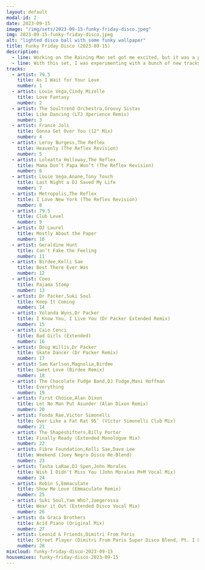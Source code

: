 ```yaml
---
layout: default
modal-id: 2
date: 2023-09-15
image: "/img/sets/2023-09-15-funky-friday-disco.jpeg"
img: 2023-09-15-funky-friday-disco.jpeg
alt: "lighted disco ball with some funky wallpaper"
title: Funky Friday Disco (2023-09-15)
description:
  - line: Working on the Raining Man set got me excited, but it was a pretty lazy set - I barely even mixed any of the tracks together. So I really wanted to do something that could actually show what I could do.
  - line: With this set, I was experimenting with a bunch of new tracks that I hadn’t played with at all. Like the Raining Man set, most of the tracks had no cue points, so I was kinda jazzing it up.
tracks:
  - artist: 79.5
    title: As I Wait for Your Love
    number: 1
  - artist: Louie Vega,Cindy Mizelle
    title: Love Fantasy
    number: 2
  - artist: The Soultrend Orchestra,Groovy Sistas
    title: Like Dancing (LTJ Xperience Remix)
    number: 3
  - artist: France Joli
    title: Gonna Get Over You (12" Mix)
    number: 4
  - artist: Leroy Burgess,The Reflex
    title: Heavenly (The Reflex Revision)
    number: 5
  - artist: Loleatta Holloway,The Reflex
    title: Mama Don’t Papa Won’t (The Reflex Revision)
    number: 6
  - artist: Louie Vega,Anane,Tony Touch
    title: Last Night a DJ Saved My Life
    number: 7
  - artist: Metropolis,The Reflex
    title: I Love New York (The Reflex Revision)
    number: 8
  - artist: 79.5
    title: Club Level
    number: 9
  - artist: DJ Laurel
    title: Mostly About the Paper
    number: 10
  - artist: Geraldine Hunt
    title: Can’t Fake the Feeling
    number: 11
  - artist: Birdee,Kelli Sae
    title: Best There Ever Was
    number: 12
  - artist: Coeo
    title: Pajama Stomp
    number: 13
  - artist: Dr Packer,Suki Soul
    title: Keep It Coming
    number: 14
  - artist: Yolanda Wyns,Dr Packer
    title: I Know You, I Live You (Dr Packer Extended Remix)
    number: 15
  - artist: Caio Cenci
    title: Bad Girls (Extended)
    number: 16
  - artist: Doug Willis,Dr Packer
    title: Skate Dancer (Dr Packer Remix)
    number: 17
  - artist: Sam Karlson,Magnolia,Birdee
    title: Sweet Love (Birdee Remix)
    number: 18
  - artist: The Chocolate Fudge Band,DJ Fudge,Mani Hoffman
    title: Everything
    number: 19
  - artist: First Choice,Alan Dixon
    title: Let No Man Put Asunder (Alan Dixon Remix)
    number: 20
  - artist: Fonda Rae,Victor Simonelli
    title: Over Like a Fat Rat 95’ (Victor Simonelli Club Mix)
    number: 21
  - artist: The Shapeshifters,Billy Porter
    title: Finally Ready (Extended Monologue Mix)
    number: 22
  - artist: Fibre Foundation,Kelli Sae,Dave Lee
    title: Weekend (Joey Negro Disco Re-Blend)
    number: 23
  - artist: Tasha LaRae,DJ Spen,John Morales
    title: Wish I Didn’t Miss You (John Morales M+M Vocal Mix)
    number: 24
  - artist: Robin S,Emmaculate
    title: Show Me Love (Emmaculate Remix)
    number: 25
  - artist: Suki Soul,Yam Who?,Jaegerossa
    title: Wear it Out (Extended Disco Vocal Mix)
    number: 26
  - artist: da Graca Brothers
    title: Acid Piano (Original Mix)
    number: 27
  - artist: Leonid & Friends,Dimitri From Paris
    title: Street Player (Dimitri From Paris Super Disco Blend, Pt. I & II)
    number: 28
mixcloud: funky-friday-disco-2023-09-15
housemixes: funky-friday-disco-2023-09-15
---
```

